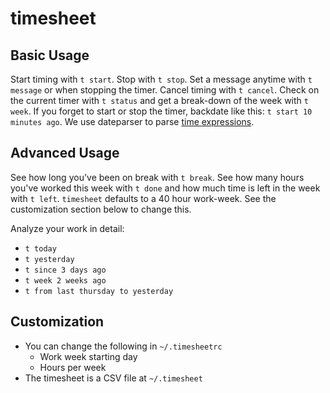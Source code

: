 timesheet
=========

Basic Usage
-----------

Start timing with `t start`.  Stop with `t stop`.
Set a message anytime with `t message` or when stopping the timer. 
Cancel timing with `t cancel`.
Check on the current timer with `t status` and get a break-down of the week with `t week`.
If you forget to start or stop the timer, backdate like this: `t start 10 minutes ago`.  We use dateparser to
parse [time expressions](https://dateparser.readthedocs.io/en/latest/#dateparser.parse).

Advanced Usage
--------------

See how long you've been on break with `t break`.  See how many hours you've worked this week with `t done`
and how much time is left in the week with `t left`.  `timesheet` defaults to a 40 hour work-week.
See the customization section below to change this.

Analyze your work in detail:
* `t today`
* `t yesterday`
* `t since 3 days ago`
* `t week 2 weeks ago`
* `t from last thursday to yesterday`

Customization
-------------

* You can change the following in `~/.timesheetrc`
  * Work week starting day
  * Hours per week
* The timesheet is a CSV file at `~/.timesheet`
